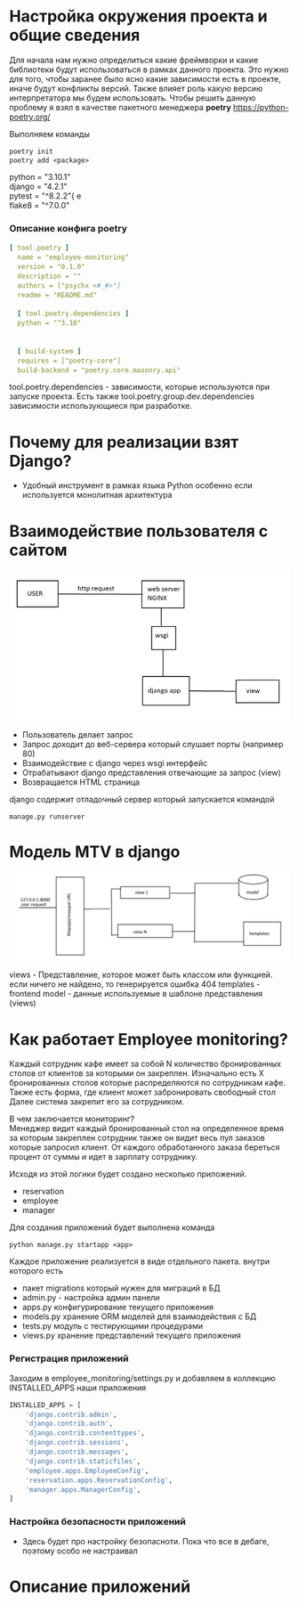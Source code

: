 # Настройка окружения проекта и общие сведения

Для начала нам нужно определиться какие фреймворки и какие
библиотеки будут использоваться в рамках данного проекта.
Это нужно для того, чтобы заранее было ясно какие зависимости
есть в проекте, иначе будут конфликты версий. Также влияет роль
какую версию интерпретатора мы будем использовать. Чтобы решить данную
проблему я взял в качестве пакетного менеджера <b>poetry</b> https://python-poetry.org/

Выполняем команды

```shell
poetry init
poetry add <package>
```

python = "3.10.1"
<br>
django = "4.2.1"
<br>
pytest = "^8.2.2"{
e
<br>
flake8 = "^7.0.0"

### Описание конфига poetry

```yaml
[ tool.poetry ]
  name = "employee-monitoring"
  version = "0.1.0"
  description = ""
  authors = ["psychx <#_#>"]
  readme = "README.md"

  [ tool.poetry.dependencies ]
  python = "^3.10"


  [ build-system ]
  requires = ["poetry-core"]
  build-backend = "poetry.core.masonry.api"
```

tool.poetry.dependencies - зависимости, которые используются при запуске проекта.
Есть также tool.poetry.group.dev.dependencies зависимости использующиеся при разработке.

# Почему для реализации взят Django?

- Удобный инструмент в рамках языка Python особенно если используется монолитная архитектура

# Взаимодействие пользователя с сайтом

![alt text](images/workflow.png "workflow")

- Пользователь делает запрос
- Запрос доходит до веб-сервера который слушает порты (например 80)
- Взаимодействие с django через wsgi интерфейс
- Отрабатывают django представления отвечающие за запрос (view)
- Возвращается HTML страница

django содержит отладочный сервер который запускается командой

```shell
manage.py runserver
```

# Модель MTV в django

![alt text](images/MTV.png "workflow")

views - Представление, которое может быть классом или функцией.
если ничего не найдено, то генерируется ошибка 404
templates - frontend
model - данные используемые в шаблоне представления (views)

# Как работает Employee monitoring?
Каждый сотрудник кафе имеет за собой N количество бронированных столов от клиентов
за которыми он закреплен. Изначально есть X бронированных столов которые распределяются
по сотрудникам кафе. Также есть форма, где клиент может забронировать свободный стол
Далее система закрепит его за сотрудником.

В чем заключается мониторинг?
<br>
Менеджер видит каждый бронированный стол на определенное время за которым закреплен сотрудник
также он видит весь пул заказов которые запросил клиент. От каждого обработанного заказа береться процент от суммы и идет в зарплату сотруднику.

Исходя из этой логики будет создано несколько приложений.

- reservation
- employee
- manager

Для создания приложений будет выполнена команда

```shell
python manage.py startapp <app>
```

Каждое приложение реализуется в виде отдельного пакета.
внутри которого есть
- пакет migrations который нужен для миграций в БД
- admin.py - настройка админ панели
- apps.py конфигурирование текущего приложения
- models.py хранение ORM моделей для взаимодействия с БД
- tests.py модуль с тестирующими процедурами
- views.py хранение представлений текущего приложения

### Регистрация приложений

Заходим в employee_monitoring/settings.py и добавляем в коллекцию INSTALLED_APPS наши приложения

```python
INSTALLED_APPS = [
    'django.contrib.admin',
    'django.contrib.auth',
    'django.contrib.contenttypes',
    'django.contrib.sessions',
    'django.contrib.messages',
    'django.contrib.staticfiles',
    'employee.apps.EmployeeConfig',
    'reservation.apps.ReservationConfig',
    'manager.apps.ManagerConfig',
]
```

### Настройка безопасности приложений

- Здесь будет про настройку безопасноти. Пока что все в дебаге, поэтому особо не настраивал


# Описание приложений


